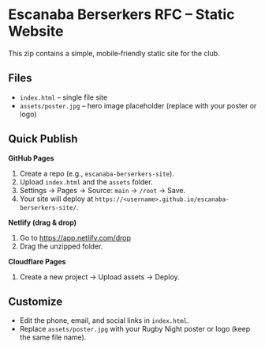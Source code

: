 # Escanaba Berserkers RFC – Static Website

This zip contains a simple, mobile‑friendly static site for the club.

## Files
- `index.html` – single file site
- `assets/poster.jpg` – hero image placeholder (replace with your poster or logo)

## Quick Publish
**GitHub Pages**
1. Create a repo (e.g., `escanaba-berserkers-site`).
2. Upload `index.html` and the `assets` folder.
3. Settings → Pages → Source: `main` → `/root` → Save.
4. Your site will deploy at `https://<username>.github.io/escanaba-berserkers-site/`.

**Netlify (drag & drop)**
1. Go to https://app.netlify.com/drop
2. Drag the unzipped folder.

**Cloudflare Pages**
1. Create a new project → Upload assets → Deploy.

## Customize
- Edit the phone, email, and social links in `index.html`.
- Replace `assets/poster.jpg` with your Rugby Night poster or logo (keep the same file name).
